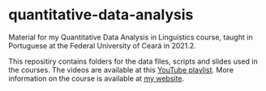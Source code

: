 # quantitative-data-analysis

Material for my Quantitative Data Analysis in Linguistics course, taught in Portuguese at the Federal University of Ceará in 2021.2.

This repositiry contains folders for the data files, scripts and slides used in the courses. The videos are available at this [YouTube playlist](https://youtube.com/playlist?list=PLzkA7H-mNfYhdbUe1e0FMpJDdLj1585zq). More information on the course is available at [my website](https://ronaldolimajr.github.io/quant-data-analysis/).
